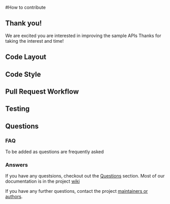 #How to contribute

## Thank you!

We are excited you are interested in improving the sample APIs  Thanks for taking the interest and time!

## Code Layout

## Code Style

## Pull Request Workflow

## Testing

## Questions

### FAQ
To be added as questions are frequently asked

### Answers

If you have any questsions, checkout out the [Questions](#Questions) section.  Most of our documentation is in the project [wiki](https://github.com/Intel-HLS/GenomicsSampleAPIs/wiki)

If you have any further questions, contact the project [maintainers or authors](https://github.com/Intel-HLS/GenomicsSampleAPIs/blob/master/AUTHORS).


